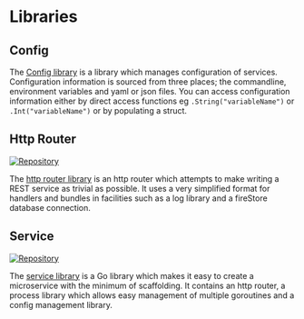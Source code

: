 # Libraries

## Config

The [Config library](https://github.com/driscollos/config) is a library which manages configuration of services. Configuration
information is sourced from three places; the commandline, environment variables and yaml or json files. You can access
configuration information either by direct access functions eg `.String("variableName")` or `.Int("variableName")` or by
populating a struct.

## Http Router

[![Repository](https://img.shields.io/badge/Repository-github.com/driscollco--core/http--router%20-blue)](https://github.com/driscollco-core/http-router)

The [http router library](router.md) is an http router which attempts to make writing a
REST service as trivial as possible. It uses a very simplified format for
handlers and bundles in facilities such as a log library and a fireStore database
connection.

## Service

[![Repository](https://img.shields.io/badge/Repository-github.com/driscollco--core/service%20-blue)](https://github.com/driscollco-core/service)

The [service library](service.md) is a Go library which makes it easy to create a microservice
with the minimum of scaffolding. It contains an http router, a process library
which allows easy management of multiple goroutines and a config management
library. 